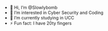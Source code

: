 - 👋 Hi, I’m @Slowlybomb
- 👀 I’m interested in Cyber Security and Coding
- 🌱 I’m currently studying in UCC
- ⚡ Fun fact: I have 20ty fingers

<!---
Slowlybomb/Slowlybomb is a ✨ special ✨ repository because its `README.md` (this file) appears on your GitHub profile.
You can click the Preview link to take a look at your changes.
--->
